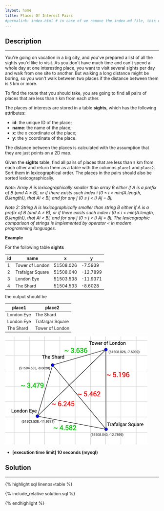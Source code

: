 ```yaml
---
layout: home
title: Places Of Interest Pairs
#permalink: index.html # in case of we remove the index.md file, this doc will be the index page
---
```


<div class="row">
<div class="columnStmt" markdown="1">

## Description

---

You're going on vacation in a big city, and you've prepared a list of all the sights you'd like to visit. As you don't have much time and can't spend a whole day at one interesting place, you want to visit several sights per day and walk from one site to another. But walking a long distance might be boring, so you won't walk between two places if the distance between them is <code>5</code> km or more.

To find the route that you should take, you are going to find all pairs of places that are less than <code>5</code> km from each other.

The places of interests are stored in a table **sights**, which has the following attributes:

- **id**: the unique ID of the place;
- **name**: the name of the place;
- **x**: the x coordinate of the place;
- **y**: the y coordinate of the place.

The distance between the places is calculated with the assumption that they are just points on a 2D map.

Given the **sights** table, find all pairs of places that are less than <code>5</code> km from each other and return them as a table with the columns <code>place1</code> and <code>place2</code>. Sort them in lexicographical order. The places in the pairs should also be sorted lexicographically.

_Note: Array A is lexicographically smaller than array B either if A is a prefix of B (and A ≠ B), or if there exists such index i (0 ≤ i < min(A.length, B.length)), that Ai < Bi, and for any j (0 ≤ j < i) Aj = Bj._

_Note 2: String A is lexicographically smaller than string B either if A is a prefix of B (and A ≠ B), or if there exists such index i (0 ≤ i < min(A.length, B.length)), that Ai < Bi, and for any j (0 ≤ j < i) Aj = Bj. The lexicographic comparison of strings is implemented by operator < in modern programming languages._

**Example**

For the following table **sights**

| id  | name             | x         | y        |
| --- | ---------------- | --------- | -------- |
| 1   | Tower of London  | 51508.026 | -7.5939  |
| 2   | Trafalgar Square | 51508.040 | -12.7899 |
| 3   | London Eye       | 51503.538 | -11.9371 |
| 4   | The Shard        | 51504.533 | -8.6028  |

the output should be

| place1     | place2           |
| ---------- | ---------------- |
| London Eye | The Shard        |
| London Eye | Trafalgar Square |
| The Shard  | Tower of London  |

![](./images/ex.png)

- **[execution time limit] 10 seconds (mysql)**

</div>
<div class="columnSol" markdown="1">

## Solution

---

{% highlight sql linenos=table %}

{% include_relative solution.sql %}

{% endhighlight %}

</div>
</div>
